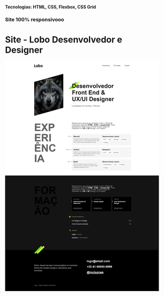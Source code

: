 <h4>Tecnologias: HTML, CSS, Flexbox, CSS Grid</h4>
<h3>Site 100% responsivooo</h3>

# Site - Lobo Desenvolvedor e Designer
<img src="https://github.com/dieegobs/Lobo---Desenvolvedor-e-Designer/blob/main/img/lobo.png?raw=true"/>
